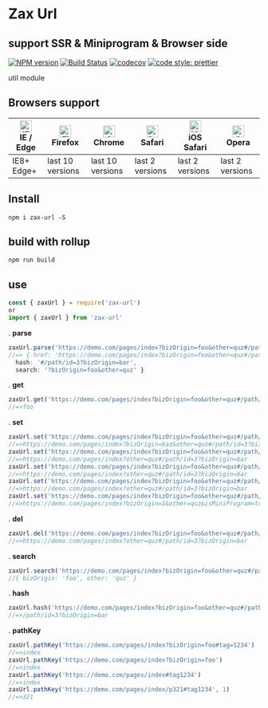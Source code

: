 # Zax Url
## support SSR & Miniprogram & Browser side

[![NPM version](https://img.shields.io/npm/v/zax-url.svg?style=flat)](https://www.npmjs.com/package/zax-url)
[![Build Status](https://travis-ci.org/jsonchou/zax-url.svg?branch=master)](https://travis-ci.org/jsonchou/zax-url)
[![codecov](https://codecov.io/gh/jsonchou/zax-url/branch/master/graph/badge.svg)](https://codecov.io/gh/jsonchou/zax-url)
[![code style: prettier](https://img.shields.io/badge/code_style-prettier-ff69b4.svg?style=flat-square)](https://github.com/prettier/prettier)

util module

## Browsers support

| [<img src="https://raw.githubusercontent.com/alrra/browser-logos/master/src/edge/edge_48x48.png" alt="IE / Edge" width="24px" height="24px" />](http://godban.github.io/browsers-support-badges/)</br>IE / Edge | [<img src="https://raw.githubusercontent.com/alrra/browser-logos/master/src/firefox/firefox_48x48.png" alt="Firefox" width="24px" height="24px" />](http://godban.github.io/browsers-support-badges/)</br>Firefox | [<img src="https://raw.githubusercontent.com/alrra/browser-logos/master/src/chrome/chrome_48x48.png" alt="Chrome" width="24px" height="24px" />](http://godban.github.io/browsers-support-badges/)</br>Chrome | [<img src="https://raw.githubusercontent.com/alrra/browser-logos/master/src/safari/safari_48x48.png" alt="Safari" width="24px" height="24px" />](http://godban.github.io/browsers-support-badges/)</br>Safari | [<img src="https://raw.githubusercontent.com/alrra/browser-logos/master/src/safari-ios/safari-ios_48x48.png" alt="iOS Safari" width="24px" height="24px" />](http://godban.github.io/browsers-support-badges/)</br>iOS Safari | [<img src="https://raw.githubusercontent.com/alrra/browser-logos/master/src/opera/opera_48x48.png" alt="Opera" width="24px" height="24px" />](http://godban.github.io/browsers-support-badges/)</br>Opera |
| --------------------------------------------------------------------------------------------------------------------------------------------------------------------------------------------------------------- | ----------------------------------------------------------------------------------------------------------------------------------------------------------------------------------------------------------------- | ------------------------------------------------------------------------------------------------------------------------------------------------------------------------------------------------------------- | ------------------------------------------------------------------------------------------------------------------------------------------------------------------------------------------------------------- | ----------------------------------------------------------------------------------------------------------------------------------------------------------------------------------------------------------------------------- | --------------------------------------------------------------------------------------------------------------------------------------------------------------------------------------------------------- |
| IE8+ Edge+                                                                                                                                                                                                      | last 10 versions                                                                                                                                                                                                  | last 10 versions                                                                                                                                                                                              | last 2 versions                                                                                                                                                                                               | last 2 versions                                                                                                                                                                                                               | last 2 versions                                                                                                                                                                                           |

## Install

~~~ base
npm i zax-url -S
~~~

## build with rollup

~~~ base
npm run build
~~~

## use

~~~ javascript
const { zaxUrl } = require('zax-url')
or
import { zaxUrl } from 'zax-url'
~~~

. **parse**
~~~ javascript
zaxUrl.parse('https://demo.com/pages/index?bizOrigin=foo&other=quz#/path/id=3?bizOrigin=bar')
//=> { href: 'https://demo.com/pages/index?bizOrigin=foo&other=quz#/path/id=3?bizOrigin=bar',
  hash: '#/path/id=3?bizOrigin=bar',
  search: '?bizOrigin=foo&other=quz' }
~~~

. **get**
~~~ javascript
zaxUrl.get('https://demo.com/pages/index?bizOrigin=foo&other=quz#/path/id=3?bizOrigin=bar', 'bizOrigin')
//=>foo
~~~

. **set**
~~~ javascript
zaxUrl.set('https://demo.com/pages/index?bizOrigin=foo&other=quz#/path/id=3?bizOrigin=bar', 'bizOrigin', 'baz')
//=>https://demo.com/pages/index?bizOrigin=baz&other=quz#/path/id=3?bizOrigin=bar
zaxUrl.set('https://demo.com/pages/index?bizOrigin=foo&other=quz#/path/id=3?bizOrigin=bar', 'bizOrigin', null)
//=>https://demo.com/pages/index?other=quz#/path/id=3?bizOrigin=bar
zaxUrl.set('https://demo.com/pages/index?bizOrigin=foo&other=quz#/path/id=3?bizOrigin=bar', 'bizOrigin', '')
//=>https://demo.com/pages/index?other=quz#/path/id=3?bizOrigin=bar
zaxUrl.set('https://demo.com/pages/index?bizOrigin=foo&other=quz#/path/id=3?bizOrigin=bar', 'bizOrigin', undefined)
//=>https://demo.com/pages/index?other=quz#/path/id=3?bizOrigin=bar
zaxUrl.set('https://demo.com/pages/index?bizOrigin=foo&other=quz#/path/id=3?bizOrigin=bar', { isMiniProgram: 'true', bizOrigin: 1, openId: 2, appCode: 3, hidden: '1', v: 2222222 })
//=>https://demo.com/pages/index?bizOrigin=1&other=quz&isMiniProgram=true&openId=2&appCode=3&hidden=1&v=2222222#/path/id=3?bizOrigin=bar
~~~

. **del**
~~~ javascript
zaxUrl.del('https://demo.com/pages/index?bizOrigin=foo&other=quz#/path/id=3?bizOrigin=bar', 'bizOrigin')
//=>https://demo.com/pages/index?other=quz#/path/id=3?bizOrigin=bar
~~~

. **search**
~~~ javascript
zaxUrl.search('https://demo.com/pages/index?bizOrigin=foo&other=quz#/path/id=3?bizOrigin=bar')
//{ bizOrigin: 'foo', other: 'quz' }
~~~

. **hash**
~~~ javascript
zaxUrl.hash('https://demo.com/pages/index?bizOrigin=foo&other=quz#/path/id=3?bizOrigin=bar')
//=>/path/id=3?bizOrigin=bar
~~~

. **pathKey**
~~~ javascript
zaxUrl.pathKey('https://demo.com/pages/index?bizOrigin=foo#tag=1234')
//=>index
zaxUrl.pathKey('https://demo.com/pages/index?bizOrigin=foo')
//=>index
zaxUrl.pathKey('https://demo.com/pages/index#tag1234')
//=>index
zaxUrl.pathKey('https://demo.com/pages/index/p321#tag1234', 1)
//=>321
~~~

